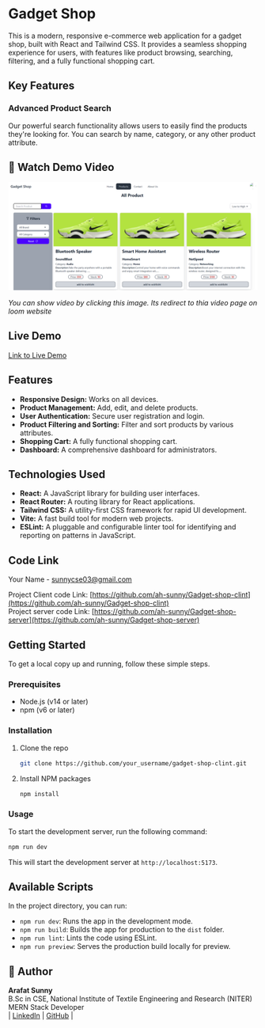 # Gadget Shop

This is a modern, responsive e-commerce web application for a gadget shop, built with React and Tailwind CSS. It provides a seamless shopping experience for users, with features like product browsing, searching, filtering, and a fully functional shopping cart.

## Key Features

### Advanced Product Search

Our powerful search functionality allows users to easily find the products they're looking for. You can search by name, category, or any other product attribute.


<!-- ![Product Search Feature](./src/assets/image.png) -->


## 🎥 Watch Demo Video

[![Watch the video](./src/assets/image.png)](https://www.loom.com/share/7cf5d7cb91f042bcba1b6f513592d3e9)


<!-- [🎥 Watch Demo Video](./src/assets/video/Gadget%20Shop%20Searching%20Feature%20.mp4) -->


*You can show video by clicking this image. Its redirect to thia video page on loom website*

## Live Demo

[Link to Live Demo](https://gadget-shop-4242.web.app/)

## Features

- **Responsive Design:** Works on all devices.
- **Product Management:** Add, edit, and delete products.
- **User Authentication:** Secure user registration and login.
- **Product Filtering and Sorting:** Filter and sort products by various attributes.
- **Shopping Cart:** A fully functional shopping cart.
- **Dashboard:** A comprehensive dashboard for administrators.

## Technologies Used

- **React:** A JavaScript library for building user interfaces.
- **React Router:** A routing library for React applications.
- **Tailwind CSS:** A utility-first CSS framework for rapid UI development.
- **Vite:** A fast build tool for modern web projects.
- **ESLint:** A pluggable and configurable linter tool for identifying and reporting on patterns in JavaScript.

## Code Link

Your Name - sunnycse03@gmail.com

Project Client code Link: [https://github.com/ah-sunny/Gadget-shop-clint](https://github.com/ah-sunny/Gadget-shop-clint) 
<br>
Project server code Link: [https://github.com/ah-sunny/Gadget-shop-server](https://github.com/ah-sunny/Gadget-shop-server)



## Getting Started

To get a local copy up and running, follow these simple steps.

### Prerequisites

- Node.js (v14 or later)
- npm (v6 or later)

### Installation

1. Clone the repo
   ```sh
   git clone https://github.com/your_username/gadget-shop-clint.git
   ```
2. Install NPM packages
   ```sh
   npm install
   ```

### Usage

To start the development server, run the following command:

```sh
npm run dev
```

This will start the development server at `http://localhost:5173`.

## Available Scripts

In the project directory, you can run:

- `npm run dev`: Runs the app in the development mode.
- `npm run build`: Builds the app for production to the `dist` folder.
- `npm run lint`: Lints the code using ESLint.
- `npm run preview`: Serves the production build locally for preview.

## 👤 Author

**Arafat Sunny**  
B.Sc in CSE, National Institute of Textile Engineering and Research (NITER)  
MERN Stack Developer <br/>
| [LinkedIn](https://www.linkedin.com/in/-sunny) | [GitHub](https://github.com/ah-sunny) |